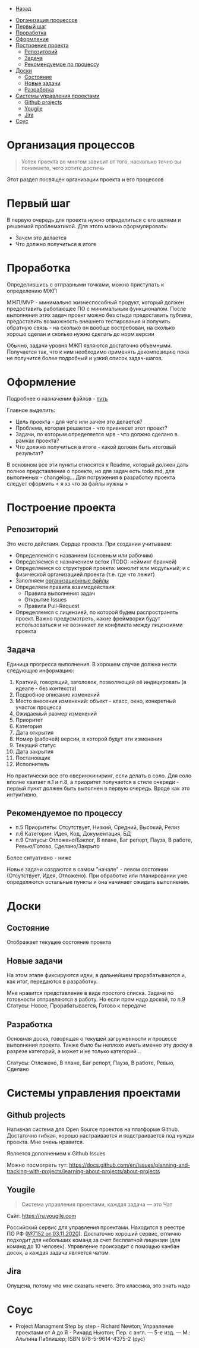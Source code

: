 * [Назад](./Readme.md)

- [Организация процессов](#организация-процессов)
- [Первый шаг](#первый-шаг)
- [Проработка](#проработка)
- [Оформление](#оформление)
- [Построение проекта](#построение-проекта)
  - [Репозиторий](#репозиторий)
  - [Задача](#задача)
  - [Рекомендуемое по процессу](#рекомендуемое-по-процессу)
- [Доски](#доски)
  - [Состояние](#состояние)
  - [Новые задачи](#новые-задачи)
  - [Разработка](#разработка)
- [Системы управления проектами](#системы-управления-проектами)
  - [Github projects](#github-projects)
  - [Yougile](#yougile)
  - [Jira](#jira)
- [Соус](#соус)

# Организация процессов

> Успех проекта во многом зависит от того, насколько точно вы понимаете, чего хотите достичь

Этот раздел посвящен организации проекта и его процессов

# Первый шаг

В первую очередь для проекта нужно определиться с его целями и решаемой проблематикой. Для этого можно сформулировать:

* Зачем это делается
* Что должно получиться в итоге

# Проработка

Определившись с отправными точками, можно приступать к определению МЖП

МЖП/MVP - минимально жизнеспособный продукт, который должен предоставить работающее ПО с минимальным функционалом. После выполнения этих задач проект можно без стыда предоставить публике, предоставить возможность внешнего тестирования и получить обратную связь - на сколько он вообще востребован, на сколько хорошо сделан и сколько нужно сделать до норм версии

Обычно, задачи уровня МЖП являются достаточно объемными. Получается так, что к ним необходимо применять декомпозицию пока не получится более подробный и узкий список задач-шагов.

# Оформление

Подробнее о назначении файлов - [туть](./PhysProjOrg/SomeProjFiles.md)

Главное выделить:

* Цель проекта - для чего или зачем это делается?
* Проблема, которая решается - что привнесет этот проект?
* Задачи, по которым определяется мрв - что должно сделано в рамках проекта?
* Что должно получиться в итоге - какой должен быть итоговый результат?

В основном все эти пункты относятся к Readme, который должен дать полное представление о проекте, но для задач есть todo.md, для выполненых - changelog... Для погружения в разработку проекта следует оформить < я хз что за файлы нужны >

# Построение проекта

## Репозиторий

Это место действия. Сердце проекта. При создании учитываем:

* Определяемся с названием (основным или рабочим)
* Определяемся с назначением веток (TODO: нейминг бранчей)
* Определяемся со структурой проекта: монолит или модульный; и с физической организацией проекта (т.е. где что лежит)
* Заполняем [организационные файлы](#Оформление)
* Определяем правила взаимодействия:
  * Правила выполнения задач
  * Открытие Issues
  * Правила Pull-Request
* Определяемся с лицензией, по которой будем распространять проект. Важно предусмотреть, какие фреймворки будут использоваться и не возникает ли конфликта между лицензиями проекта

## Задача

Единица прогресса выполнения. В хорошем случае должна нести следующую информацию:

1. Краткий, говорящий, заголовок, позволяющий её индицировать (в идеале - без контекста)
2. Подробное описание изменений
3. Место внесения изменений: объект - класс, окно, конкретный участок процесса
4. Ожидаемый размер изменений
5. Приоритет
6. Категория
7. Дата открытия
8. Номер (рабочей) версии, в которой будут эти изменения
9. Текущий статус
10. Дата закрытия
11. Постановщик
12. Исполнитель

Но практически все это оверинжиниринг, если делать в соло. Для соло вполне хватает п.1 и п.8, а приоритет получается в стиле очереди - первый пункт должен быть выполнен в первую очередь. Вроде как это интуитивно.

## Рекомендуемое по процессу

* п.5 Приоритеты: Отсутствует, Низкий, Средний, Высокий, Релиз
* п.6 Категории: Идея, Код, Документация, БД
* п.9 Статусы: Отложено/Бэклог, В плане, Баг репорт, Пауза, В работе, Ревью/Готово, Сделано/Закрыто

Более ситуативно - ниже

Новые задачи создаются в самом "начале" - левом состоянии (Отсутствует, Идея, Отложено). При обработке или планировании уже определяются остальные пункты и она начинает ожидать выполнения.

# Доски

## Состояние

Отображает текущее состояние проекта

## Новые задачи

На этом этапе фиксируются идеи, в дальнейшем прорабатываются и, как итог, передаются в разработку.

Мне нравится представление в виде простого списка. Задачи по готовности отправляются в работу. Но если прям надо доской, то п.9 Статусы: Новое, Прорабатывается, Готово к передаче

## Разработка

Основная доска, говорящая о текущей загруженности и процессе выполнения проекта. Также было бы неплохо иметь именно эту доску в разрезе категорий, а может и не только категорий...

Статусы: Отложено, В плане, Баг репорт, Пауза, В работе, Ревью, Сделано

# Системы управления проектами

## Github projects

Нативная система для Open Source проектов на платформе Github. Достаточно гибкая, хорошо настраивается и подстраивается под нужды проекта. Мне очень нравится.

Является дополнением к Github Issues

Можно посмотреть тут: https://docs.github.com/en/issues/planning-and-tracking-with-projects/learning-about-projects/about-projects

## Yougile

> Система управления проектами, каждая задача — это Чат

Сайт: https://ru.yougile.com

Российский сервис для управления проектами. Находится в реестре ПО РФ ([№7152 от 03.11.2020](https://reestr.digital.gov.ru/reestr/308502/)). Достаточно хороший сервис, отлично подходит для небольших команд за счет бесплатной лицензии (для команд до 10 человек). Управление происходит с помощью канбан досок, а каждая задача является чатом. 

## Jira

Опущена, потому что мне сказать нечего. Это классика, это знать надо

# Соус

* Project Managment Step by step - Richard Newton; Управление проектами от А до Я - Ричард Ньютон; Пер. с англ. — 5-е изд. — М.: Альпина Паблишер; ISBN 978-5-9614-4375-2 (рус)

